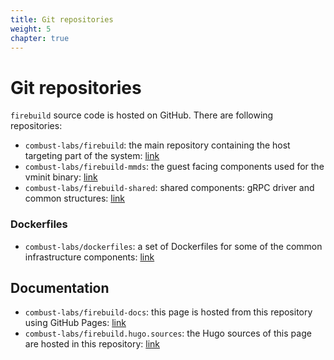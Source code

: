 ```yaml
---
title: Git repositories
weight: 5
chapter: true
---
```


# Git repositories

`firebuild` source code is hosted on GitHub. There are following repositories:

- `combust-labs/firebuild`: the main repository containing the host targeting part of the system: [link](https://github.com/combust-labs/firebuild)
- `combust-labs/firebuild-mmds`: the guest facing components used for the vminit binary: [link](https://github.com/combust-labs/firebuild-mmds)
- `combust-labs/firebuild-shared`: shared components: gRPC driver and common structures: [link](https://github.com/combust-labs/firebuild-shared)

### Dockerfiles

- `combust-labs/dockerfiles`: a set of Dockerfiles for some of the common infrastructure components: [link](https://github.com/combust-labs/dockerfiles)

## Documentation

- `combust-labs/firebuild-docs`: this page is hosted from this repository using GitHub Pages: [link](https://github.com/combust-labs/firebuild-docs)
- `combust-labs/firebuild.hugo.sources`: the Hugo sources of this page are hosted in this repository: [link](https://github.com/combust-labs/firebuild.hugo.sources)
